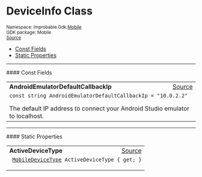 
# DeviceInfo Class
<sup>
Namespace: Improbable.Gdk.<a href="{{urlRoot}}/api/mobile-index">Mobile</a><br/>
GDK package: Mobile<br/>
<a href="https://www.github.com/spatialos/gdk-for-unity/blob/e31c47b5050ee67cafe8962204aa86a259095db0/workers/unity/Packages/io.improbable.gdk.mobile/Utility/DeviceInfo.cs/#L6">Source</a>
<style>
a code {
                    padding: 0em 0.25em!important;
}
code {
                    background-color: #ffffff!important;
}
</style>
</sup>
<nav id="pageToc" class="page-toc"><ul><li><a href="#const-fields">Const Fields</a>
<li><a href="#static-properties">Static Properties</a>
</ul></nav>






</p>
<hr style="width:100%; border-top-color:#d8d8d8" />
#### Const Fields


</p>




<table width="100%">
    <tr>
        <td style="border-right:none"><b>AndroidEmulatorDefaultCallbackIp</b></td>
        <td style="border-left:none; text-align:right"><a href="https://www.github.com/spatialos/gdk-for-unity/blob/e31c47b5050ee67cafe8962204aa86a259095db0/workers/unity/Packages/io.improbable.gdk.mobile/Utility/DeviceInfo.cs/#L11">Source</a></td>
    </tr>
    <tr>
        <td colspan="2">
<code>const string AndroidEmulatorDefaultCallbackIp = &quot;10.0.2.2&quot;</code></p>
The default IP address to connect your Android Studio emulator to localhost. 

</td>
    </tr>
</table>






</p>
<hr style="width:100%; border-top-color:#d8d8d8" />
#### Static Properties


</p>




<table width="100%">
    <tr>
        <td style="border-right:none"><b>ActiveDeviceType</b></td>
        <td style="border-left:none; text-align:right"><a href="https://www.github.com/spatialos/gdk-for-unity/blob/e31c47b5050ee67cafe8962204aa86a259095db0/workers/unity/Packages/io.improbable.gdk.mobile/Utility/DeviceInfo.cs/#L15">Source</a></td>
    </tr>
    <tr>
        <td colspan="2">
<code> <a href="{{urlRoot}}/api/mobile/mobile-device-type">MobileDeviceType</a> ActiveDeviceType { get; }</code></p>



</td>
    </tr>
</table>









